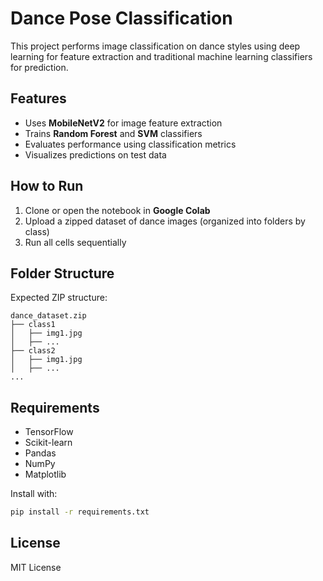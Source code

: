 # Dance Pose Classification

This project performs image classification on dance styles using deep learning for feature extraction and traditional machine learning classifiers for prediction.

## Features
- Uses **MobileNetV2** for image feature extraction
- Trains **Random Forest** and **SVM** classifiers
- Evaluates performance using classification metrics
- Visualizes predictions on test data

## How to Run

1. Clone or open the notebook in **Google Colab**
2. Upload a zipped dataset of dance images (organized into folders by class)
3. Run all cells sequentially

## Folder Structure
Expected ZIP structure:
```
dance_dataset.zip
├── class1
│   ├── img1.jpg
│   ├── ...
├── class2
│   ├── img1.jpg
│   ├── ...
...
```

## Requirements
- TensorFlow
- Scikit-learn
- Pandas
- NumPy
- Matplotlib

Install with:
```bash
pip install -r requirements.txt
```

## License
MIT License